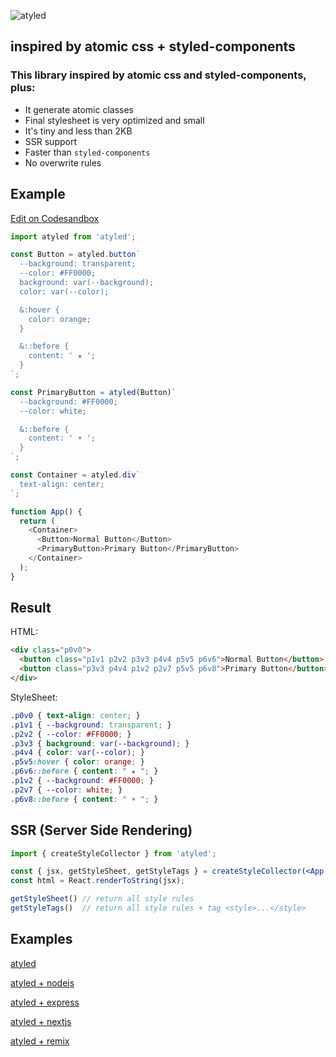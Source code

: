 ![atyled](https://user-images.githubusercontent.com/1549069/221021089-c41b03e0-ef6f-4835-bc10-669d44d19bb3.png)

## inspired by atomic css + styled-components

### This library inspired by atomic css and styled-components, plus:

- It generate atomic classes
- Final stylesheet is very optimized and small
- It's tiny and less than 2KB
- SSR support
- Faster than `styled-components`
- No overwrite rules

## Example

[Edit on Codesandbox](https://codesandbox.io/s/atyled-readme-sample-79rco6)

```js
import atyled from 'atyled';

const Button = atyled.button`
  --background: transparent;
  --color: #FF0000;
  background: var(--background);
  color: var(--color);  

  &:hover {
    color: orange;    
  }

  &::before {
    content: ' ★ ';
  }
`;

const PrimaryButton = atyled(Button)`
  --background: #FF0000;
  --color: white;

  &::before {
    content: ' ☀︎ ';
  }
`;

const Container = atyled.div`
  text-align: center;
`;

function App() {
  return (
    <Container>
      <Button>Normal Button</Button>
      <PrimaryButton>Primary Button</PrimaryButton>
    </Container>
  );
}
```

## Result

HTML:

```html
<div class="p0v0">
  <button class="p1v1 p2v2 p3v3 p4v4 p5v5 p6v6">Normal Button</button>
  <button class="p3v3 p4v4 p1v2 p2v7 p5v5 p6v8">Primary Button</button>
</div>
```

StyleSheet:

```css
.p0v0 { text-align: center; }
.p1v1 { --background: transparent; }
.p2v2 { --color: #FF0000; }
.p3v3 { background: var(--background); }
.p4v4 { color: var(--color); }
.p5v5:hover { color: orange; }
.p6v6::before { content: " ★ "; }
.p1v2 { --background: #FF0000; }
.p2v7 { --color: white; }
.p6v8::before { content: " ☀︎ "; }
```

## SSR (Server Side Rendering)

```jsx
import { createStyleCollector } from 'atyled';

const { jsx, getStyleSheet, getStyleTags } = createStyleCollector(<App />);      
const html = React.renderToString(jsx);

getStyleSheet() // return all style rules
getStyleTags()  // return all style rules + tag <style>...</style>
```

## Examples

[atyled](https://codesandbox.io/s/atyled-example-1-vxhd58)

[atyled + nodejs](https://codesandbox.io/p/sandbox/cold-rain-i0b7q4?file=%2FREADME.md)

[atyled + express](https://codesandbox.io/p/sandbox/gracious-lucy-51542e?file=%2FREADME.md)

[atyled + nextjs](https://codesandbox.io/p/sandbox/fast-breeze-4bxfz1?file=%2FREADME.md)

[atyled + remix](https://codesandbox.io/p/sandbox/atyled-gxp00f?file=%2FREADME.md)